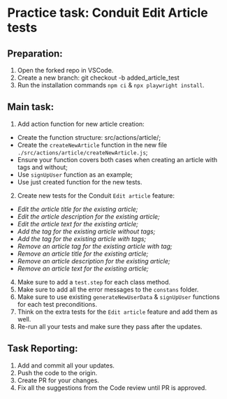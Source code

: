 # Practice task: Conduit Edit Article tests

## Preparation:
1. Open the forked repo in VSCode.
2. Create a new branch: git checkout -b added_article_test
3. Run the installation commands `npm ci` & `npx playwright install`.

## Main task:
1. Add action function for new article creation:
- Create the function structure: src/actions/article/;
- Create the `createNewArticle` function in the new file `./src/actions/article/createNewArticle.js`;
- Ensure your function covers both cases when creating an article with tags and without;  
- Use `signUpUser` function as an example;
- Use just created function for the new tests.  
2. Create new tests for the Conduit `Edit article` feature:
- *Edit the article title for the existing article;*
- *Edit the article description for the existing article;*
- *Edit the article text for the existing article;*
- *Add the tag for the existing article without tags;* 
- *Add the tag for the existing article with tags;* 
- *Remove an article tag for the existing article with tag;*
- *Remove an article title for the existing article;*
- *Remove an article description for the existing article;*
- *Remove an article text for the existing article;*
4. Make sure to add a `test.step` for each class method. 
5. Make sure to add all the error messages to the `constans` folder.
6. Make sure to use existing `generateNewUserData` & `signUpUser` functions for each test preconditions.
7. Think on the extra tests for the `Edit article` feature and add them as well.
8. Re-run all your tests and make sure they pass after the updates. 


## Task Reporting: 
1. Add and commit all your updates. 
2. Push the code to the origin.
3. Create PR for your changes. 
4. Fix all the suggestions from the Code review until PR is approved.  

